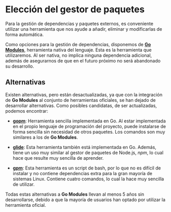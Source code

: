 # Elección del gestor de paquetes

Para la gestión de dependencias y paquetes externos, es conveniente utilizar una herramienta que nos ayude a añadir, eliminar y modificarlas de forma automática.

Como opciones para la gestión de dependencias, disponemos de [**Go Modules**](https://go.dev/ref/mod), 
herramienta nativa del lenguaje. Esta es la herramienta que utilizaremos. Al ser nativa, no implica 
ninguna dependencia adicional, además de asegurarnos de que en el futuro próximo no será abandonado su
desarrollo.

## Alternativas

Existen alternativas, pero están desactualizadas, ya que con la integración de **Go Modules** al conjunto de herramientas oficiales, se han dejado de desarrollar alternativas. Como posibles candidatas, de ser actualizadas, podemos encontrar:

 - [**gopm**](https://github.com/gpmgo/gopm): Herramienta sencilla implementada en Go. Al estar implementada en el propio lenguaje de programación del proyecto, puede instalarse de forma sencilla sin necesidad de otros paquetes. Los comandos son muy similares a los de **Go Modules**.

 - [**glide**](https://github.com/Masterminds/glide): Esta herramienta también está implementada en Go. Además, tiene un uso muy similar al gestor de paquetes de Node.js, *npm*, lo cual hace que resulte muy sencilla de aprender.

 - [**gpm**](https://github.com/pote/gpm): Esta herramienta es un script de bash, por lo que no es 
 difícil de instalar y no contiene dependencias extra para la gran mayoría de sistemas Linux. Contiene 
 cuatro comandos, lo cual la hace muy sencilla de utilizar.

Todas estas alternativas a **Go Modules** llevan al menos 5 años sin desarrollarse, debido a que la 
mayoría de usuarios han optado por utilizar la herramienta oficial.